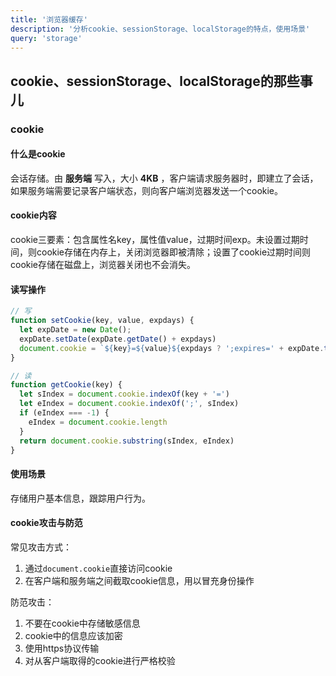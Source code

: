 ```yaml
---
title: '浏览器缓存'
description: '分析cookie、sessionStorage、localStorage的特点，使用场景'
query: 'storage'
---
```


## cookie、sessionStorage、localStorage的那些事儿

### cookie

#### 什么是cookie

会话存储。由 __服务端__ 写入，大小 __4KB__ ，客户端请求服务器时，即建立了会话，如果服务端需要记录客户端状态，则向客户端浏览器发送一个cookie。

#### cookie内容

cookie三要素：包含属性名key，属性值value，过期时间exp。未设置过期时间，则cookie存储在内存上，关闭浏览器即被清除；设置了cookie过期时间则cookie存储在磁盘上，浏览器关闭也不会消失。

#### 读写操作

```js
// 写
function setCookie(key, value, expdays) {
  let expDate = new Date();
  expDate.setDate(expDate.getDate() + expdays)
  document.cookie = `${key}=${value}${expdays ? ';expires=' + expDate.toGMTString() : ''}`
}
```

```js
// 读
function getCookie(key) {
  let sIndex = document.cookie.indexOf(key + '=')
  let eIndex = document.cookie.indexOf(';', sIndex)
  if (eIndex === -1) {
    eIndex = document.cookie.length
  }
  return document.cookie.substring(sIndex, eIndex)
}
```

#### 使用场景

存储用户基本信息，跟踪用户行为。

#### cookie攻击与防范

常见攻击方式：
1. 通过`document.cookie`直接访问cookie
2. 在客户端和服务端之间截取cookie信息，用以冒充身份操作

防范攻击：
1. 不要在cookie中存储敏感信息
2. cookie中的信息应该加密
3. 使用https协议传输
4. 对从客户端取得的cookie进行严格校验

